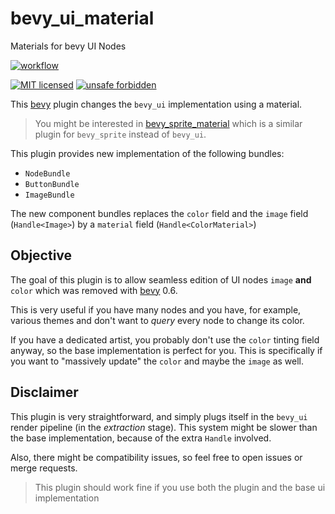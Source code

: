 <!-- cargo-sync-readme start -->

# bevy_ui_material

Materials for bevy UI Nodes

[![workflow](https://github.com/ManevilleF/bevy_ui_material/actions/workflows/rust.yaml/badge.svg)](https://github.com/ManevilleF/bevy_ui_material/actions/workflows/rust.yaml)

[![MIT licensed](https://img.shields.io/badge/license-MIT-blue.svg)](./LICENSE)
[![unsafe forbidden](https://img.shields.io/badge/unsafe-forbidden-success.svg)](https://github.com/rust-secure-code/safety-dance/)

This [bevy] plugin changes the `bevy_ui` implementation using a material.

> You might be interested in [bevy_sprite_material](https://github.com/ManevilleF/bevy_sprite_material) which is a similar plugin for `bevy_sprite` instead of `bevy_ui`.

This plugin provides new implementation of the following bundles:
- `NodeBundle`
- `ButtonBundle`
- `ImageBundle`

The new component bundles replaces the `color` field and the `image` field (`Handle<Image>`) by a `material` field (`Handle<ColorMaterial>`)

## Objective

The goal of this plugin is to allow seamless edition of UI nodes `image` **and** `color` which was removed with [bevy] 0.6.

This is very useful if you have many nodes and you have, for example, various themes and don't want to *query* every node to change its color.

If you have a dedicated artist, you probably don't use the `color` tinting field anyway, so the base implementation is perfect for you.
This is specifically if you want to "massively update" the `color` and maybe the `image` as well.

## Disclaimer

This plugin is very straightforward, and simply plugs itself in the `bevy_ui` render pipeline (in the *extraction* stage).
This system might be slower than the base implementation, because of the extra `Handle` involved.

Also, there might be compatibility issues, so feel free to open issues or merge requests.

> This plugin should work fine if you use both the plugin and the base ui implementation

[bevy]: https://github.com/bevyengine/bevy

<!-- cargo-sync-readme end -->